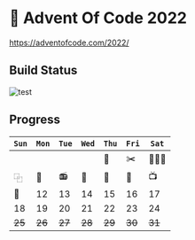 # 🎄 Advent Of Code 2022

https://adventofcode.com/2022/

## Build Status

![test](https://github.com/maratynsky/adventofcode/actions/workflows/year2022.yml/badge.svg)

## Progress

| `Sun`  | `Mon`  | `Tue`  | `Wed`  | `Thu`  | `Fri`  | `Sat`    |
|--------|--------|--------|--------|--------|--------|----------|
|        |        |        |        | 🍖     | ✂️     | 👨‍👦‍👦 |
| ⿻      | 🚢     | 📻     | 📂     | 🌳     | 📿     | 📺       |
| 🐒     | 12     | 13     | 14     | 15     | 16     | 17       |
| 18     | 19     | 20     | 21     | 22     | 23     | 24       |
| ~~25~~ | ~~26~~ | ~~27~~ | ~~28~~ | ~~29~~ | ~~30~~ | ~~31~~   |
